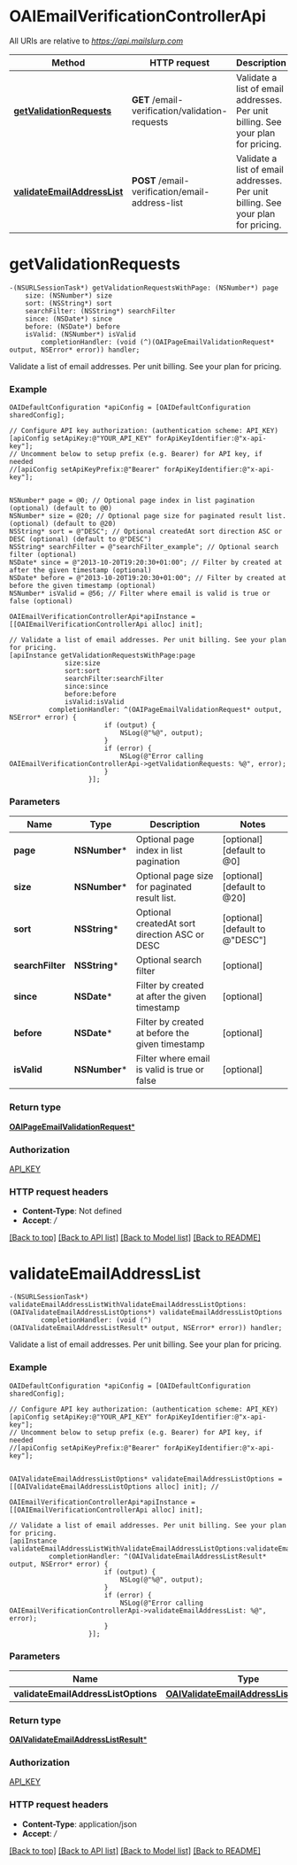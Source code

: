 # OAIEmailVerificationControllerApi

All URIs are relative to *https://api.mailslurp.com*

Method | HTTP request | Description
------------- | ------------- | -------------
[**getValidationRequests**](OAIEmailVerificationControllerApi#getvalidationrequests) | **GET** /email-verification/validation-requests | Validate a list of email addresses. Per unit billing. See your plan for pricing.
[**validateEmailAddressList**](OAIEmailVerificationControllerApi#validateemailaddresslist) | **POST** /email-verification/email-address-list | Validate a list of email addresses. Per unit billing. See your plan for pricing.


# **getValidationRequests**
```objc
-(NSURLSessionTask*) getValidationRequestsWithPage: (NSNumber*) page
    size: (NSNumber*) size
    sort: (NSString*) sort
    searchFilter: (NSString*) searchFilter
    since: (NSDate*) since
    before: (NSDate*) before
    isValid: (NSNumber*) isValid
        completionHandler: (void (^)(OAIPageEmailValidationRequest* output, NSError* error)) handler;
```

Validate a list of email addresses. Per unit billing. See your plan for pricing.

### Example 
```objc
OAIDefaultConfiguration *apiConfig = [OAIDefaultConfiguration sharedConfig];

// Configure API key authorization: (authentication scheme: API_KEY)
[apiConfig setApiKey:@"YOUR_API_KEY" forApiKeyIdentifier:@"x-api-key"];
// Uncomment below to setup prefix (e.g. Bearer) for API key, if needed
//[apiConfig setApiKeyPrefix:@"Bearer" forApiKeyIdentifier:@"x-api-key"];


NSNumber* page = @0; // Optional page index in list pagination (optional) (default to @0)
NSNumber* size = @20; // Optional page size for paginated result list. (optional) (default to @20)
NSString* sort = @"DESC"; // Optional createdAt sort direction ASC or DESC (optional) (default to @"DESC")
NSString* searchFilter = @"searchFilter_example"; // Optional search filter (optional)
NSDate* since = @"2013-10-20T19:20:30+01:00"; // Filter by created at after the given timestamp (optional)
NSDate* before = @"2013-10-20T19:20:30+01:00"; // Filter by created at before the given timestamp (optional)
NSNumber* isValid = @56; // Filter where email is valid is true or false (optional)

OAIEmailVerificationControllerApi*apiInstance = [[OAIEmailVerificationControllerApi alloc] init];

// Validate a list of email addresses. Per unit billing. See your plan for pricing.
[apiInstance getValidationRequestsWithPage:page
              size:size
              sort:sort
              searchFilter:searchFilter
              since:since
              before:before
              isValid:isValid
          completionHandler: ^(OAIPageEmailValidationRequest* output, NSError* error) {
                        if (output) {
                            NSLog(@"%@", output);
                        }
                        if (error) {
                            NSLog(@"Error calling OAIEmailVerificationControllerApi->getValidationRequests: %@", error);
                        }
                    }];
```

### Parameters

Name | Type | Description  | Notes
------------- | ------------- | ------------- | -------------
 **page** | **NSNumber***| Optional page index in list pagination | [optional] [default to @0]
 **size** | **NSNumber***| Optional page size for paginated result list. | [optional] [default to @20]
 **sort** | **NSString***| Optional createdAt sort direction ASC or DESC | [optional] [default to @&quot;DESC&quot;]
 **searchFilter** | **NSString***| Optional search filter | [optional] 
 **since** | **NSDate***| Filter by created at after the given timestamp | [optional] 
 **before** | **NSDate***| Filter by created at before the given timestamp | [optional] 
 **isValid** | **NSNumber***| Filter where email is valid is true or false | [optional] 

### Return type

[**OAIPageEmailValidationRequest***](OAIPageEmailValidationRequest)

### Authorization

[API_KEY](../README#API_KEY)

### HTTP request headers

 - **Content-Type**: Not defined
 - **Accept**: */*

[[Back to top]](#) [[Back to API list]](../README#documentation-for-api-endpoints) [[Back to Model list]](../README#documentation-for-models) [[Back to README]](../README)

# **validateEmailAddressList**
```objc
-(NSURLSessionTask*) validateEmailAddressListWithValidateEmailAddressListOptions: (OAIValidateEmailAddressListOptions*) validateEmailAddressListOptions
        completionHandler: (void (^)(OAIValidateEmailAddressListResult* output, NSError* error)) handler;
```

Validate a list of email addresses. Per unit billing. See your plan for pricing.

### Example 
```objc
OAIDefaultConfiguration *apiConfig = [OAIDefaultConfiguration sharedConfig];

// Configure API key authorization: (authentication scheme: API_KEY)
[apiConfig setApiKey:@"YOUR_API_KEY" forApiKeyIdentifier:@"x-api-key"];
// Uncomment below to setup prefix (e.g. Bearer) for API key, if needed
//[apiConfig setApiKeyPrefix:@"Bearer" forApiKeyIdentifier:@"x-api-key"];


OAIValidateEmailAddressListOptions* validateEmailAddressListOptions = [[OAIValidateEmailAddressListOptions alloc] init]; // 

OAIEmailVerificationControllerApi*apiInstance = [[OAIEmailVerificationControllerApi alloc] init];

// Validate a list of email addresses. Per unit billing. See your plan for pricing.
[apiInstance validateEmailAddressListWithValidateEmailAddressListOptions:validateEmailAddressListOptions
          completionHandler: ^(OAIValidateEmailAddressListResult* output, NSError* error) {
                        if (output) {
                            NSLog(@"%@", output);
                        }
                        if (error) {
                            NSLog(@"Error calling OAIEmailVerificationControllerApi->validateEmailAddressList: %@", error);
                        }
                    }];
```

### Parameters

Name | Type | Description  | Notes
------------- | ------------- | ------------- | -------------
 **validateEmailAddressListOptions** | [**OAIValidateEmailAddressListOptions***](OAIValidateEmailAddressListOptions)|  | 

### Return type

[**OAIValidateEmailAddressListResult***](OAIValidateEmailAddressListResult)

### Authorization

[API_KEY](../README#API_KEY)

### HTTP request headers

 - **Content-Type**: application/json
 - **Accept**: */*

[[Back to top]](#) [[Back to API list]](../README#documentation-for-api-endpoints) [[Back to Model list]](../README#documentation-for-models) [[Back to README]](../README)

